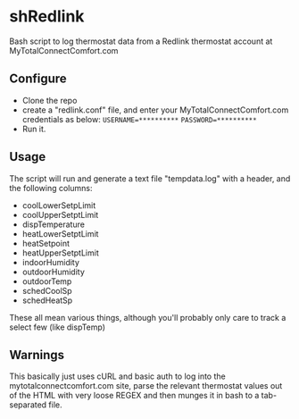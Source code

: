 # shRedlink
Bash script to log thermostat data from a Redlink thermostat account at MyTotalConnectComfort.com

## Configure
* Clone the repo
* create a "redlink.conf" file, and enter your MyTotalConnectComfort.com credentials as below:
`USERNAME=**********`
`PASSWORD=**********`
* Run it.

## Usage
The script will run and generate a text file "tempdata.log" with a header, and the following columns:
* coolLowerSetpLimit
* coolUpperSetptLimit
* dispTemperature
* heatLowerSetptLimit
* heatSetpoint
* heatUpperSetptLimit
* indoorHumidity
* outdoorHumidity
* outdoorTemp
* schedCoolSp
* schedHeatSp

These all mean various things, although you'll probably only care to track a select few (like dispTemp)

## Warnings
This basically just uses cURL and basic auth to log into the mytotalconnectcomfort.com site, parse the relevant thermostat values out of the HTML with very loose REGEX and then munges it in bash to a tab-separated file.
